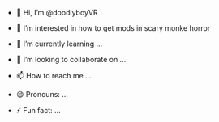 - 👋 Hi, I’m @doodlyboyVR
- 👀 I’m interested in how to get mods in scary monke horror

- 🌱 I’m currently learning ...
- 💞️ I’m looking to collaborate on ...
- 📫 How to reach me ...
- 😄 Pronouns: ...
- ⚡ Fun fact: ...

<!---
doodlyboyVR/doodlyboyVR is a ✨ special ✨ repository because its `README.md` (this file) appears on your GitHub profile.
You can click the Preview link to take a look at your changes.
--->
